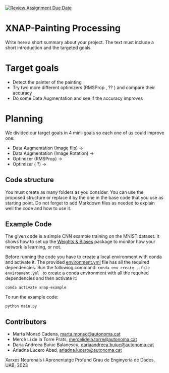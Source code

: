 [![Review Assignment Due Date](https://classroom.github.com/assets/deadline-readme-button-24ddc0f5d75046c5622901739e7c5dd533143b0c8e959d652212380cedb1ea36.svg)](https://classroom.github.com/a/L30CyvB9)

# XNAP-Painting Processing 
Write here a short summary about your project. The text must include a short introduction and the targeted goals

# Target goals
- Detect the painter of the painting 
- Try two more different optimizers (RMSProp , ?? ) and compare their accuracy
- Do some Data Augmentation and see if the accuracy improves

# Planning
We divided our target goals in 4 mini-goals so each one of us could improve one:
- Data Augmentation (Image flip) -> 
- Data Augmentation (Image Rotation) ->
- Optimizer (RMSProp) ->
- Optimizer ( ?) ->

## Code structure
You must create as many folders as you consider. You can use the proposed structure or replace it by the one in the base code that you use as starting point. Do not forget to add Markdown files as needed to explain well the code and how to use it.

## Example Code
The given code is a simple CNN example training on the MNIST dataset. It shows how to set up the [Weights & Biases](https://wandb.ai/site)  package to monitor how your network is learning, or not.

Before running the code you have to create a local environment with conda and activate it. The provided [environment.yml](https://github.com/DCC-UAB/XNAP-Project/environment.yml) file has all the required dependencies. Run the following command: ``conda env create --file environment.yml `` to create a conda environment with all the required dependencies and then activate it:
```
conda activate xnap-example
```

To run the example code:
```
python main.py
```



## Contributors
- Marta Monsó Cadena, marta.monso@autonoma.cat
- Mercè Li de la Torre Prats, mercelidela.torre@autonoma.cat
- Daria Andreea Buiuc Balanescu, dariaandreea.buiuc@autonoma.cat
- Ariadna Lucero Abad, ariadna.lucero@autonoma.cat

Xarxes Neuronals i Aprenentatge Profund
Grau de Enginyeria de Dades, 
UAB, 2023
